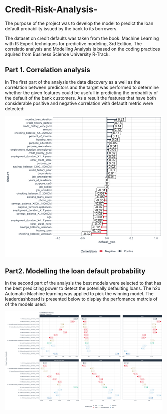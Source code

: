 # Credit-Risk-Analysis-
The purpose of the project was to develop the model to predict the loan default probability issued by 
the bank to its borrowers. 

The dataset on credit defaults was taken from the book: Machine Learning with R: Expert techniques for predictive modeling, 3rd Edition, 
The correlatio analysis and Modelling Analysis is based on the coding practices aquired 
 from Business Science University R-Track. 

## Part 1. Correlation analysis 
In The first part of the analysis the data discovery as a well as the correlation between predictors and the target was 
performed to determine whether the given features could be usefull in predicting the probability 
of the default of the bank customers. 
As a result the features that have both considerable positive and negative correlation with defautlt metric 
were detected: 

![](images/correlation.png)


## Part2. Modelling the loan default probability 
In the second part of the analysis the best models were selected to that has the best predicting 
power to detect the potenially defaulting loans. The h2o Automatic Machine learning was applied to 
pick the winning model. The leaderdashboard is presented below to display the perfomance metrcis of 
of the models used: 

![](images/Best_Model_png)
